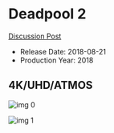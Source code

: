 # Deadpool 2

[Discussion Post](https://www.avsforum.com/threads/bass-eq-for-filtered-movies.2995212/post-56662114)

* Release Date: 2018-08-21
* Production Year: 2018

## 4K/UHD/ATMOS

![img 0](https://i.imgur.com/oqG3qMx.jpg)

![img 1](https://i.imgur.com/0XxXhCm.png)

